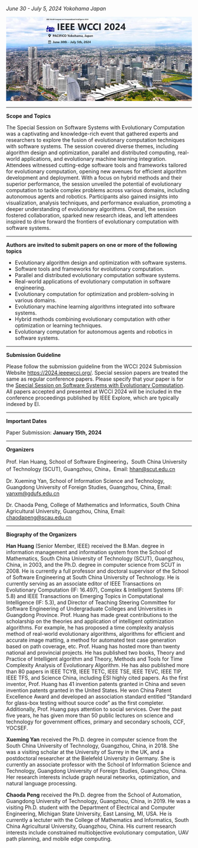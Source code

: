 *June 30 - July 5, 2024  Yokohama Japan*

![WCCI](yanwcci2024.jpg)

****

**Scope and Topics**

The Special Session on Software Systems with Evolutionary Computation was a captivating and knowledge-rich event that gathered experts and researchers to explore the fusion of evolutionary computation techniques with software systems. The session covered diverse themes, including algorithm design and optimization, parallel and distributed computing, real-world applications, and evolutionary machine learning integration. Attendees witnessed cutting-edge software tools and frameworks tailored for evolutionary computation, opening new avenues for efficient algorithm development and deployment. With a focus on hybrid methods and their superior performance, the session unveiled the potential of evolutionary computation to tackle complex problems across various domains, including autonomous agents and robotics. Participants also gained insights into visualization, analysis techniques, and performance evaluation, promoting a deeper understanding of evolutionary algorithms. Overall, the session fostered collaboration, sparked new research ideas, and left attendees inspired to drive forward the frontiers of evolutionary computation with software systems.


****

**Authors are invited to submit papers on one or more of the following topics**

- Evolutionary algorithm design and optimization with software systems.
- Software tools and frameworks for evolutionary computation.
- Parallel and distributed evolutionary computation software systems.
- Real-world applications of evolutionary computation in software engineering.
- Evolutionary computation for optimization and problem-solving in various domains.
- Evolutionary machine learning algorithms integrated into software systems.
- Hybrid methods combining evolutionary computation with other optimization or learning techniques.
- Evolutionary computation for autonomous agents and robotics in software systems.


****

**Submission Guideline**


Please follow the submission guideline from the WCCI 2024 Submission Website <https://2024.ieeewcci.org/>. Special session papers are treated the same as regular conference papers. Please specify that your paper is for the [Special Session on Software Systems with Evolutionary Computation](https://yanxm01.github.io/Special-Session-on-Software-Systems-with-Evolutionary-Computation/). All papers accepted and presented at WCCI 2024 will be included in the conference proceedings published by IEEE Explore, which are typically indexed by EI.

****

**Important Dates**


Paper Submission: **January 15th, 2024**



****

**Organizers**


Prof. Han Huang, School of Software Engineering，South China University of Technology (SCUT), Guangzhou, China，Email: <hhan@scut.edu.cn>

Dr. Xueming Yan, School of Information Science and Technology, Guangdong University of Foreign Studies, Guangzhou, China, Email: <yanxm@gdufs.edu.cn>

Dr. Chaoda Peng, College of Mathematics and Informatics, South China Agricultural University, Guangzhou, China, Email: <chaodapeng@scau.edu.cn>


****

**Biography of the Organizers**


**Han Huang** (Senior Member, IEEE) received the B.Man. degree in information management and information system from the School of Mathematics, South China University of Technology (SCUT), Guangzhou, China, in 2003, and the Ph.D. degree in computer science from SCUT in 2008. He is currently a full professor and doctoral supervisor of the School of Software Engineering at South China University of Technology. He is currently serving as an associate editor of IEEE Transactions on Evolutionary Computation (IF: 16.497), Complex & Intelligent Systems (IF: 5.8) and IEEE Transactions on Emerging Topics in Computational Intelligence (IF: 5.3), and Director of Teaching Steering Committee for Software Engineering of Undergraduate Colleges and Universities in Guangdong Province. Prof. Huang has made great contributions to the scholarship on the theories and application of intelligent optimization algorithms. For example, he has proposed a time complexity analysis method of real-world evolutionary algorithms, algorithms for efficient and accurate image matting, a method for automated test case generation based on path coverage, etc. Prof. Huang has hosted more than twenty national and provincial projects. He has published two books, Theory and Practice of Intelligent algorithm and Theory, Methods and Tools for Time Complexity Analysis of Evolutionary Algorithm. He has also published more than 80 papers in IEEE TCYB, IEEE TETC, IEEE TSE, IEEE TEVC, IEEE TIP, IEEE TFS, and Science China, including ESI highly cited papers. As the first inventor, Prof. Huang has 41 invention patents granted in China and seven invention patents granted in the United States. He won China Patent Excellence Award and developed an association standard entitled “Standard for glass-box testing without source code” as the first completer. Additionally, Prof. Huang pays attention to social services. Over the past five years, he has given more than 50 public lectures on science and technology for government offices, primary and secondary schools, CCF, YOCSEF.

**Xueming Yan** received the Ph.D. degree in computer science from the South China University of Technology, Guangzhou, China, in 2018. She was a visiting scholar at the University of Surrey in the UK, and a postdoctoral researcher at the Bielefeld University in Germany. She is currently an associate professor with the School of Information Science and Technology, Guangdong University of Foreign Studies, Guangzhou, China. Her research interests include graph neural networks, optimization, and natural language processing.

**Chaoda Peng** received the Ph.D. degree from the School of Automation, Guangdong University of Technology, Guangzhou, China, in 2019. He was a visiting Ph.D. student with the Department of Electrical and Computer Engineering, Michigan State University, East Lansing, MI, USA. He is currently a lectuter with the College of Mathematics and Informatics, South China Agricultural University, Guangzhou, China. His current research interests include constrained multiobjective evolutionary computation, UAV path planning, and mobile edge computing.

